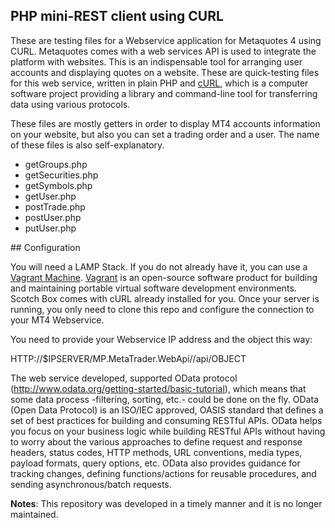 ## PHP mini-REST client using CURL

These are testing files for a Webservice application for Metaquotes 4 using CURL. Metaquotes comes with a web services API is used to integrate the platform with websites. This is an indispensable tool for arranging user accounts and displaying quotes on a website. These are quick-testing files for this web service, written in plain PHP and [cURL](https://github.com/curl/curl), which is a computer software project providing a library and command-line tool for transferring data using various protocols. 

These files are mostly getters in order to display MT4 accounts information on your website, but also you can set a trading order and a user. The name of these files is also self-explanatory. 

* getGroups.php
* getSecurities.php
* getSymbols.php
* getUser.php
* postTrade.php    
* postUser.php
* putUser.php

## Configuration

You will need a LAMP Stack. If you do not already have it, you can use a [Vagrant Machine](https://box.scotch.io). [Vagrant](https://www.vagrantup.com) is an open-source software product for building and maintaining portable virtual software development environments. Scotch Box comes with cURL already installed for you. Once your server is running, you only need to clone this repo and configure the connection to your MT4 Webservice. 

You need to provide your Webservice IP address and the object this way:

HTTP://$IPSERVER/MP.MetaTrader.WebApi//api/OBJECT

The web service developed, supported OData protocol (http://www.odata.org/getting-started/basic-tutorial), which means that some data process -filtering, sorting, etc.- could be done on the fly. OData (Open Data Protocol) is an ISO/IEC approved, OASIS standard that defines a set of best practices for building and consuming RESTful APIs. OData helps you focus on your business logic while building RESTful APIs without having to worry about the various approaches to define request and response headers, status codes, HTTP methods, URL conventions, media types, payload formats, query options, etc. OData also provides guidance for tracking changes, defining functions/actions for reusable procedures, and sending asynchronous/batch requests.

**Notes**: This repository was developed in a timely manner and it is no longer maintained.  
